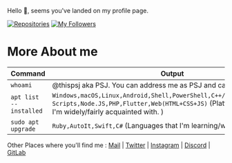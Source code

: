 Hello :wave:, seems you've landed on my profile page.

[![Repositories](https://img.shields.io/badge/dynamic/json?color=blue&label=Repos&query=%24.public_repos&suffix=%20&url=https%3A%2F%2Fapi.github.com%2Fusers%2Fthispsj&style=plastic&logo=github)](https://github.com/thispsj?tab=repositories) [![My Followers](https://img.shields.io/badge/dynamic/json?color=blue&label=Followers&query=%24.followers&suffix=%20&url=https%3A%2F%2Fapi.github.com%2Fusers%2Fthispsj&style=plastic&logo=github)](https://github.com/thispsj?tab=followers)

# More About me #

Command | Output
------------ | -------------
`whoami` | @thispsj aka PSJ. You can address me as PSJ and call me He/Him
`apt list --installed` | `Windows,macOS,Linux,Android,Shell,PowerShell,C++/C,Java,Python,Batch Scripts,Node.JS,PHP,Flutter,Web(HTML+CSS+JS)` (Platforms/Languages I'm widely/fairly acquainted with. )
`sudo apt upgrade` | `Ruby,AutoIt,Swift,C#` (Languages that I'm learning/want to learn.)

Other Places where you'll find me : [Mail](mailto:thispsj.mail+github@gmail.com) | [Twitter](https://twitter.com/thispsj) | [Instagram](https://instagram.com/thispsj) | [Discord](https://discord.com/users/457575791354445824) | [GitLab](https://gitlab.com/thispsj)

